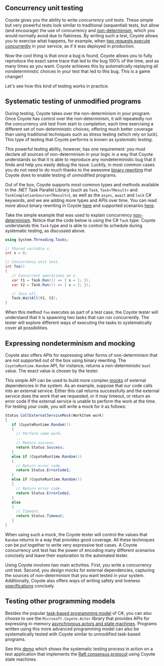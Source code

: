## Concurrency unit testing

Coyote gives you the ability to write _concurrency unit tests_. These simple but very powerful tests
look similar to traditional (sequential) tests, but allow (and encourage) the use of concurrency and
[non-determinism](non-determinism.md), which you would normally avoid due to flakiness. By writing
such a test, Coyote allows you to exercise what happens, for example, when [two requests execute
concurrently](../tutorials/first-concurrency-unit-test.md) in your service, as if it was
deployed in production.

Now the cool thing is that once a bug is found, Coyote allows you to fully reproduce the exact same
trace that led to the bug 100% of the time, and as many times as you want. Coyote achieves this by
automatically replaying all nondeterministic choices in your test that led to this bug. This is a
game changer!

Let's see how this kind of testing works in practice.

## Systematic testing of unmodified programs

During testing, Coyote takes over the non-determinism in your program. Once Coyote has control over
the non-determinism, it will repeatedly run the concurrency unit test from start to completion, each
time exercising a different set of non-deterministic choices, offering much better coverage than
using traditional techniques such as stress testing (which rely on luck). This type of testing that
Coyote performs is known as _systematic testing_.

This powerful testing ability, however, has one requirement: you must declare _all_ sources of
non-determinism in your logic in a way that Coyote understands so that it is able to reproduce any
nondeterministic bug that it finds and help you easily debug the issue. Luckily, in most common
cases you do not need to do much thanks to the awesome [binary rewriting](binary-rewriting.md) that
Coyote does to enable testing of unmodified programs.

Out of the box, Coyote supports most common types and methods available in the .NET Task Parallel
Library (such as `Task`, `Task<TResult>` and `TaskCompletionSource<TResult>`), as well as the
`async`, `await` and `lock` C# keywords, and we are adding more types and APIs over time. You can
read more about binary rewriting in Coyote [here](binary-rewriting.md) and supported scenarios
[here](../get-started/using-coyote.md).

Take the simple example that was used to explain concurrency [non-determinism](non-determinism.md).
Notice that the code below is using the C# `Task` type. Coyote understands this `Task` type and is
able to control its schedule during systematic testing, as discussed above.

```csharp
using System.Threading.Tasks;

// Shared variable x.
int x = 0;

// Concurrency unit test.
int foo()
{
   // Concurrent operations on x.
   var t1 = Task.Run(() => { x = 1; });
   var t2 = Task.Run(() => { x = 2; });

   // Join all.
   Task.WaitAll(t1, t2);
}
```

When this method `foo` executes as part of a test case, the Coyote tester will understand that it is
spawning two tasks that can run concurrently. The tester will explore different ways of executing
the tasks to systematically cover all possibilities.

## Expressing nondeterminism and mocking

Coyote also offers APIs for expressing other forms of non-determinism that are not supported out of
the box using binary rewriting. The `CoyoteRuntime.Random` API, for instance, returns a
non-deterministic `bool` value. The exact value is chosen by the tester.

This simple API can be used to build more complex [mocks](https://en.wikipedia.org/wiki/Mock_object)
of external dependencies in the system. As an example, suppose that our code calls into an external
service. Either this call returns successfully and the external service does the work that we
requested, or it may timeout, or return an error code if the external service is unable to perform
the work at the time. For testing your code, you will write a mock for it as follows:

```csharp
Status CallExternalServiceMock(WorkItem work)
{
   if (CoyoteRuntime.Random())
   {
     // Perform some work.
     ...
     // Return success.
     return Status.Success;
   }
   else if (CoyoteRuntime.Random())
   {
     // Return error code.
     return Status.ErrorCode1;
   }
   else if (CoyoteRuntime.Random())
   {
     // Return error code.
     return Status.ErrorCode2;
   }
   else
   {
     // Timeout.
     return Status.Timeout;
   }
}
```

When using such a mock, the Coyote tester will control the values that `Random` returns in a way
that provides good coverage. All these techniques can be put together to write very expressive test
cases. A Coyote concurrency unit test has the power of encoding many different scenarios concisely
and leave their exploration to the automated tester.

Using Coyote involves two main activities. First, you write a concurrency unit test. Second, you
design mocks for external dependencies, capturing the sources of non-determinism that you want
tested in your system. Additionally, Coyote also offers ways of writing safety and liveness
[specifications](specifications.md) concisely.

## Testing other programming models

Besides the popular [task-based programming
model](https://docs.microsoft.com/en-us/dotnet/standard/asynchronous-programming-patterns/task-based-asynchronous-pattern-tap)
of C#, you can also choose to use the `Microsoft.Coyote.Actor` library that provides APIs for
expressing in-memory [asynchronous actors and state
machines](../concepts/actors/overview.md). Programs written using this more advanced
programming model can also be systematically tested with Coyote similar to unmodified task-based
programs.

See this [demo](../concepts/actors/state-machine-demo.md) which shows the systematic testing
process in action on a test application that implements the [Raft consensus
protocol](https://raft.github.io/) using Coyote state machines.
